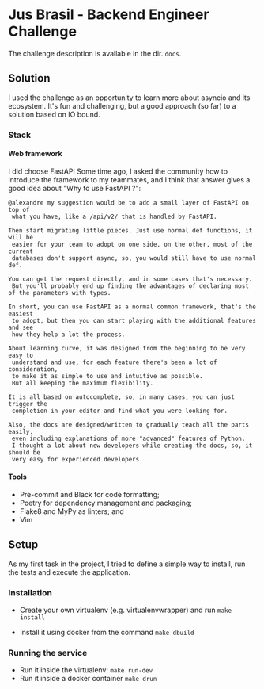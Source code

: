 # Jus Brasil - Backend Engineer Challenge

The challenge description is available in the dir. `docs`.

## Solution

I used the challenge as an opportunity to learn more about asyncio and its
 ecosystem. It's fun and challenging, but a good approach (so far) to a solution
based on IO bound.


### Stack

#### Web framework

I did choose FastAPI  Some time ago, I asked the community how to introduce the
 framework to my teammates, and I think that answer gives a good idea about
 "Why to use FastAPI ?":

```
@alexandre my suggestion would be to add a small layer of FastAPI on top of
 what you have, like a /api/v2/ that is handled by FastAPI.

Then start migrating little pieces. Just use normal def functions, it will be
 easier for your team to adopt on one side, on the other, most of the current
 databases don't support async, so, you would still have to use normal def.

You can get the request directly, and in some cases that's necessary.
 But you'll probably end up finding the advantages of declaring most of the parameters with types.

In short, you can use FastAPI as a normal common framework, that's the easiest
 to adopt, but then you can start playing with the additional features and see
 how they help a lot the process.

About learning curve, it was designed from the beginning to be very easy to
 understand and use, for each feature there's been a lot of consideration,
 to make it as simple to use and intuitive as possible.
 But all keeping the maximum flexibility.

It is all based on autocomplete, so, in many cases, you can just trigger the
 completion in your editor and find what you were looking for.

Also, the docs are designed/written to gradually teach all the parts easily,
 even including explanations of more "advanced" features of Python.
 I thought a lot about new developers while creating the docs, so, it should be
 very easy for experienced developers.
```

#### Tools

* Pre-commit and Black for code formatting;
* Poetry for dependency management and packaging;
* Flake8 and MyPy as linters; and
* Vim

## Setup

As my first task in the project, I tried to define a simple way to install,
 run the tests and execute the application.

### Installation

* Create your own virtualenv (e.g. virtualenvwrapper) and run `make install`

* Install it using docker from the command `make dbuild`

### Running the service

* Run it inside the virtualenv: `make run-dev`
* Run it inside a docker container `make drun`
